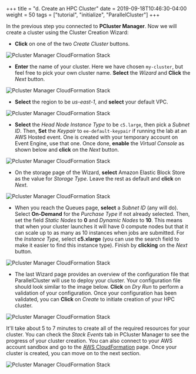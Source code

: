 +++
title = "d. Create an HPC Cluster"
date = 2019-09-18T10:46:30-04:00
weight = 50
tags = ["tutorial", "initialize", "ParallelCluster"]
+++

In the previous step you connected to **PCluster Manager**. Now we will create a cluster using the Cluster Creation Wizard:

- **Click** on one of the two *Create Cluster* buttons.

![Pcluster Manager CloudFormation Stack](/images/hpc-aws-parallelcluster-workshop/pcm-create1.png)

- **Enter** the name of your cluster. Here we have chosen `my-cluster`, but feel free to pick your own cluster name. **Select** the *Wizard* and **Click** the *Next* button.

![Pcluster Manager CloudFormation Stack](/images/hpc-aws-parallelcluster-workshop/pcm-create2.png)

- **Select** the region to be *us-east-1*, and **select** your default VPC.

![Pcluster Manager CloudFormation Stack](/images/hpc-aws-parallelcluster-workshop/pcm-create3.png)

- **Select** the *Head Node Instance Type* to be `c5.large`, then pick a *Subnet ID*. Then, **Set** the *Keypair* to `ee-default-keypair` if running the lab at an AWS Hosted event. One is created with your temporary account on Event Engine, use that one. Once done, **enable** the *Virtual Console* as shown below and **click** on the *Next* button.

![Pcluster Manager CloudFormation Stack](/images/hpc-aws-parallelcluster-workshop/pcm-create4.png)

- On the storage page of the Wizard, **select** Amazon Elastic Block Store as the value for *Storage Type*. Leave the rest as default and **click** on *Next*.

![Pcluster Manager CloudFormation Stack](/images/hpc-aws-parallelcluster-workshop/pcm-create5.png)

- When you reach the Queues page, **select** a *Subnet ID* (any will do). Select **On-Demand** for the *Purchase Type* if not already selected. Then, set the field *Static Nodes* to **0** and *Dynamic Nodes* to **10**. This means that when your cluster launches it will have 0 compute nodes but that it can scale up to as many as 10 instances when jobs are submitted. For the *Instance Type*, select **c5.xlarge** (you can use the search field to make it easier to find this instance type). Finish by **clicking** on the *Next* button.

![Pcluster Manager CloudFormation Stack](/images/hpc-aws-parallelcluster-workshop/pcm-create6.png)

- The last Wizard page provides an overview of the configuration file that ParallelCluster will use to deploy your cluster. Your configuration file should look similar to the image below. **Click** on *Dry Run* to perform a validation of your configuration. Once your configuration has been validated, you can **Click** on *Create* to initiate creation of your HPC cluster.

![Pcluster Manager CloudFormation Stack](/images/hpc-aws-parallelcluster-workshop/pcm-create7.png)


It'll take about 5 to 7 minutes to create all of the required resources for your cluster. You can check the *Stack Events* tab in PCluster Manager to see the progress of your cluster creation. You can also connect to your AWS account sandbox and go to the [AWS CloudFormation](https://console.aws.amazon.com/cloudformation/home) page. Once your cluster is created, you can move on to the next section.

![Pcluster Manager CloudFormation Stack](/images/hpc-aws-parallelcluster-workshop/pcm-create8.png)

